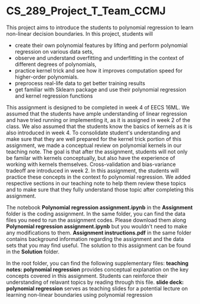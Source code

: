 # CS_289_Project_T_Team_CCMJ

This project aims to introduce the students to polynomial regression to learn non-linear decision boundaries. In this project, students will 
* create their own polynomial features by lifting and perform polynomial regression on various data sets,
* observe and understand overfitting and underfitting in the context of different degrees of polynomials, 
* practice kernel trick and see how it improves computation speed for higher-order polynomials. 
* preprocess real-life data to get better training results
* get familiar with Sklearn package and use their polynomial regression and kernel regression functions


This assignment is designed to be completed in week 4 of EECS 16ML. We assumed that the students have ample understanding of linear regression and have tried running or implementing it, as it is assigned in week 2 of the class. We also assumed that the students know the basics of kernels as it is also introduced in week 4. To consolidate student's understanding and make sure that they are well prepared for the kernel trick portion of this assignment, we made a conceptual review on polynomial kernels in our teaching note. The goal is that after the assignment, students will not only be familar with kernels conceptually, but also have the experience of working with kernels themselves. Cross-validation and bias-variance tradeoff are introduced in week 2. In this assignment, the students will practice these concepts in the context fo polynomial regression. We added respective sections in our teaching note to help them review these topics and to make sure that they fully understand those topic after completing this assignment. 

The notebook **Polynomial regression assignment.ipynb** in the **Assignment** folder is the coding assignment. In the same folder, you can find the data files you need to run the assignment codes. Please download them along **Polynomial regression assignment.ipynb** but you wouldn't need to make any modifications to them. **Assignment instructions.pdf** in the same folder contains background information regarding the assignment and the data sets that you may find useful.  The solution to this assignment can be found in the **Solution** folder. 

In the root folder, you can find the following supplementary files:
**teaching notes: polynomial regression** provides conceptual explanation on the key concepts covered in this assignment. Students can reinforce their understanding of relavant topics by reading through this file.
**slide deck: polynomial regression** serves as teaching slides for a potential lecture on learning non-linear boundaries using polynomial regression 

